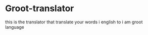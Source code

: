 # Groot-translator
 this is the translator that translate your words i english to i am groot language
